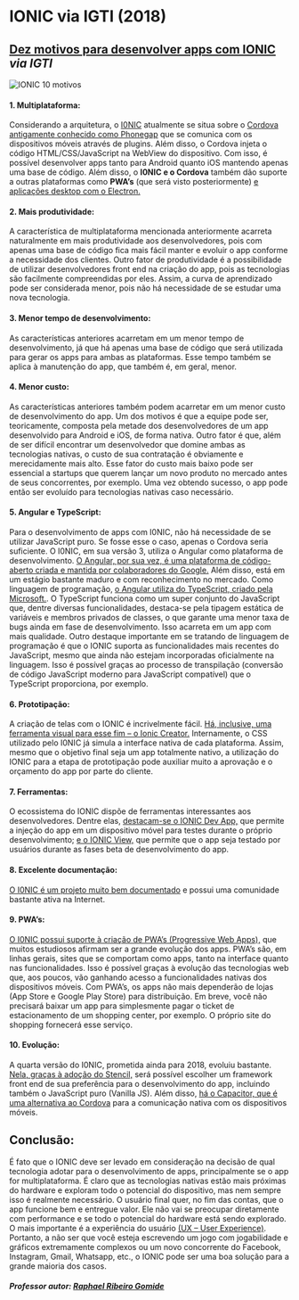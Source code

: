 # IONIC via IGTI (2018)

## [Dez motivos para desenvolver apps com IONIC](https://www.igti.com.br/blog/10-motivos-desenvolver-apps-com-ionic/) _via IGTI_ 

![IONIC 10 motivos](https://user-images.githubusercontent.com/76437195/103486004-fe4e1b00-4dd0-11eb-802f-0b3a41c7cf55.jpg)

#### 1. Multiplataforma: 
Considerando a arquitetura, o [I0NIC](https://ionicframework.com/) atualmente se situa sobre o [Cordova antigamente conhecido como Phonegap](https://cordova.apache.org/) que se comunica com os dispositivos móveis através de plugins. Além disso, o Cordova injeta o código HTML/CSS/JavaScript na WebView do dispositivo. Com isso, é possível desenvolver apps tanto para Android quanto iOS mantendo apenas uma base de código. Além disso, o **I0NIC e o Cordova** também dão suporte a outras plataformas como **PWA’s** (que será  visto posteriormente) [e aplicações desktop com o Electron.](https://www.electronjs.org/)

#### 2. Mais produtividade: 
A característica de multiplataforma mencionada anteriormente acarreta naturalmente em mais produtividade aos desenvolvedores, pois com apenas uma base de código fica mais fácil manter e evoluir o app conforme a necessidade dos clientes. Outro fator de produtividade é a possibilidade de utilizar desenvolvedores front end na criação do app, pois as tecnologias são facilmente compreendidas por eles. Assim, a curva de aprendizado pode ser considerada menor, pois não há necessidade de se estudar uma nova tecnologia.

#### 3. Menor tempo de desenvolvimento: 
As características anteriores acarretam em um menor tempo de desenvolvimento, já que há apenas uma base de código que será utilizada para gerar os apps para ambas as plataformas. Esse tempo também se aplica à manutenção do app, que também é, em geral, menor.
 
#### 4. Menor custo: 
As características anteriores também podem acarretar em um menor custo de desenvolvimento do app. Um dos motivos é que a equipe pode ser, teoricamente, composta pela metade dos desenvolvedores de um app desenvolvido para Android e iOS, de forma nativa. Outro fator é que, além de ser difícil encontrar um desenvolvedor que domine ambas as tecnologias nativas, o custo de sua contratação é obviamente e merecidamente mais alto. Esse fator do custo mais baixo pode ser essencial a startups que querem lançar um novo produto no mercado antes de seus concorrentes, por exemplo. Uma vez obtendo sucesso, o app pode então ser evoluído para tecnologias nativas caso necessário.
 
#### 5. Angular e TypeScript: 
Para o desenvolvimento de apps com I0NIC, não há necessidade de se utilizar JavaScript puro. Se fosse esse o caso, apenas o Cordova seria suficiente. O I0NIC, em sua versão 3, utiliza o Angular como plataforma de desenvolvimento. [O Angular, por sua vez, é uma plataforma de código-aberto criada e mantida por colaboradores do Google.](https://angular.io/) Além disso, está em um estágio bastante maduro e com reconhecimento no mercado. Como linguagem de programação, [o Angular utiliza do TypeScript, criado pela Microsoft.](https://www.typescriptlang.org/). O TypeScript funciona como um super conjunto do JavaScript  que, dentre diversas funcionalidades, destaca-se pela tipagem estática de variáveis e membros privados de classes, o que garante uma menor taxa de bugs ainda em fase de desenvolvimento. Isso acarreta em um app com mais qualidade. Outro destaque importante em se tratando de linguagem de programação é que o IONIC suporta as funcionalidades mais recentes do JavaScript, mesmo que ainda não estejam incorporadas oficialmente na linguagem. Isso é possível graças ao processo de transpilação (conversão de código JavaScript moderno para JavaScript compatível) que o TypeScript proporciona, por exemplo.

#### 6. Prototipação: 
A criação de telas com o IONIC é incrivelmente fácil. [Há, inclusive, uma ferramenta visual para esse fim – o Ionic Creator.](https://creator.ionic.io/app/login) Internamente, o CSS utilizado pelo I0NIC já simula a interface nativa de cada plataforma. Assim, mesmo que o objetivo final seja um app totalmente nativo, a utilização do IONIC para a etapa de prototipação pode auxiliar muito a aprovação e o orçamento do app por parte do cliente.
 
#### 7. Ferramentas: 
O ecossistema do IONIC dispõe de ferramentas interessantes aos desenvolvedores. Dentre elas, [destacam-se o IONIC Dev App,](https://ionic.io/docs/appflow/devapp) que permite a injeção do app em um dispositivo móvel para testes durante o próprio desenvolvimento; [e o IONIC View,](https://blog.ionicframework.com/ionic-view-sunsetting-on-9-1-18/) que permite que o app seja testado por usuários durante as fases beta de desenvolvimento do app.
 
#### 8. Excelente documentação: 
[O I0NIC é um projeto muito bem documentado](https://ionicframework.com/docs) e possui uma comunidade bastante ativa na Internet.

#### 9. PWA’s: 
[O I0NIC possui suporte à criação de PWA’s (Progressive Web Apps),](https://web.dev/progressive-web-apps/) que muitos estudiosos afirmam ser a grande evolução dos apps. PWA’s são, em linhas gerais, sites que se comportam como apps, tanto na interface quanto nas funcionalidades. Isso é possível graças à evolução das tecnologias web que, aos poucos, vão ganhando acesso a funcionalidades nativas dos dispositivos móveis. Com PWA’s, os apps não mais dependerão de lojas (App Store e Google Play Store) para distribuição. Em breve, você não precisará baixar um app para simplesmente pagar o ticket de estacionamento de um shopping center, por exemplo. O próprio site do shopping fornecerá esse serviço.

#### 10. Evolução: 
A quarta versão do I0NIC, prometida ainda para 2018, evoluiu bastante. [Nela, graças à adoção do Stencil,](https://stenciljs.com/) será possível escolher um framework front end de sua preferência para o desenvolvimento do app, incluindo também o JavaScript puro (Vanilla JS). Além disso, [há o Capacitor, que é uma alternativa ao Cordova](https://capacitorjs.com/) para a comunicação nativa com os dispositivos móveis.

## Conclusão: 

É fato que o IONIC deve ser levado em consideração na decisão de qual tecnologia adotar para o desenvolvimento de apps, principalmente se o app for multiplataforma. É claro que as tecnologias nativas estão mais próximas do hardware e exploram todo o potencial do dispositivo, mas nem sempre isso é realmente necessário. O usuário final quer, no fim das contas, que o app funcione bem e entregue valor. Ele não vai se preocupar diretamente com performance e se todo o potencial do hardware está sendo explorado. O mais importante é a experiência do usuário [(UX – User Experience)](https://www.igti.com.br/blog/como-aplicar-a-lean-ux-no-seu-trabalho/). Portanto, a não ser que você esteja escrevendo um jogo com jogabilidade e gráficos extremamente complexos ou um novo concorrente do Facebook, Instagram, Gmail, Whatsapp, etc., o IONIC pode ser uma boa solução para a grande maioria dos casos.

##### Professor autor: [Raphael Ribeiro Gomide](https://www.escavador.com/sobre/353434/raphael-ribeiro-gomide)
